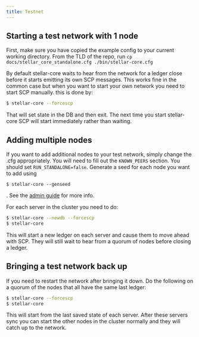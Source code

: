 ```yaml
---
title: Testnet
---
```


## Starting a test network with 1 node

First, make sure you have copied the example config to your current working directory.
From the TLD of the repo, run
`cp docs/stellar_core_standalone.cfg ./bin/stellar-core.cfg`

By default stellar-core waits to hear from the network for a ledger close before
it starts emitting its own SCP messages. This works fine in the common case but
when you want to start your own network you need to start SCP manually.
this is done by:
```sh
$ stellar-core --forcescp
```
That will set state in the DB and then exit. The next time you start
stellar-core SCP will start immediately rather than waiting.


## Adding multiple nodes

If you want to add additional nodes to your test network, simply change the .cfg 
appropriately. You will need to fill out the `KNOWN_PEERS` section. You should set `RUN_STANDALONE=false`. Generate a seed for each node you want to add using 

`$ stellar-core --genseed`

. See the [admin guide](./admin.md) for more info.


For each server in the cluster you need to do:
```sh
$ stellar-core --newdb --forcescp
$ stellar-core
```

This will start a new ledger on each server and cause them to move ahead with
SCP. They will still wait to hear from a quorum of nodes before closing a ledger.

## Bringing a test network back up
If you need to restart the network after bringing it down. Do the following on a quorum of the nodes that all have the same last ledger:
```sh
$ stellar-core --forcescp
$ stellar-core
```

This will start from the last saved state of each server. After these servers sync you can start the other nodes in the cluster normally and they will catch up to the network.

